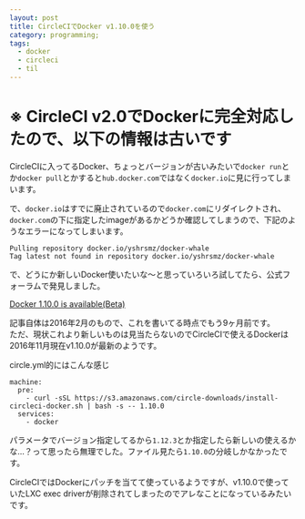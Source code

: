 ```yaml
---
layout: post
title: CircleCIでDocker v1.10.0を使う
category: programming;
tags:
  - docker
  - circleci
  - til
---
```


※ CircleCI v2.0でDockerに完全対応したので、以下の情報は古いです
===

CircleCIに入ってるDocker、ちょっとバージョンが古いみたいで`docker run`とか`docker pull`とかすると`hub.docker.com`ではなく`docker.io`に見に行ってしまいます。

で、`docker.io`はすでに廃止されているので`docker.com`にリダイレクトされ、`docker.com`の下に指定したimageがあるかどうか確認してしまうので、下記のようなエラーになってしまいます。

```shell
Pulling repository docker.io/yshrsmz/docker-whale
Tag latest not found in repository docker.io/yshrsmz/docker-whale
```

で、どうにか新しいDocker使いたいな〜と思っていろいろ試してたら、公式フォーラムで発見しました。

[Docker 1.10.0 is available(Beta)](https://discuss.circleci.com/t/docker-1-10-0-is-available-beta/2100)

記事自体は2016年2月のもので、これを書いてる時点でもう9ヶ月前です。  
ただ、現状これより新しいものは見当たらないのでCircleCIで使えるDockerは2016年11月現在v1.10.0が最新のようです。

circle.yml的にはこんな感じ

```
machine:
  pre:
    - curl -sSL https://s3.amazonaws.com/circle-downloads/install-circleci-docker.sh | bash -s -- 1.10.0
  services:
    - docker 
```
パラメータでバージョン指定してるから`1.12.3`とか指定したら新しいの使えるかな…？って思ったら無理でした。ファイル見たら`1.10.0`の分岐しかなかったです。

CircleCIではDockerにパッチを当てて使っているようですが、v1.10.0で使っていたLXC exec driverが削除されてしまったのでアレなことになっているみたいです。
